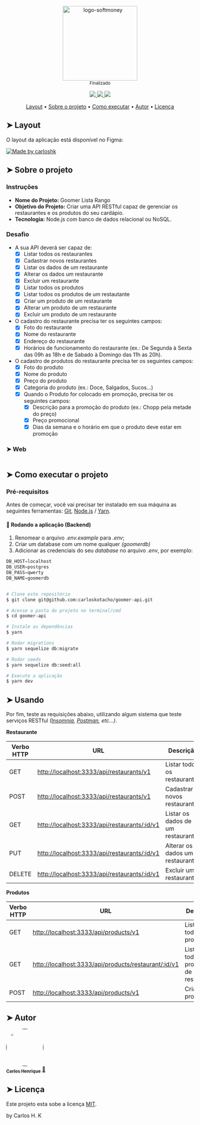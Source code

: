 <p align="center">
  <img width="200" alt="logo-softmoney" src="https://user-images.githubusercontent.com/22691244/94601040-435e3080-0269-11eb-952c-209569eca81e.png">
  <br />
  <sub>Finalizado<sub>
</p>

<p align="center">
  <a href="https://github.com/carloskotacho/goomer-api/blob/master/LICENSE">
      <img src="https://img.shields.io/github/license/carloskotacho/goomer-api?color=%23009ca2&style=flat-square"/>
  </a>

  <a href="https://david-dm.org/carloskotacho/goomer-api">
      <img src="https://img.shields.io/david/peer/carloskotacho/goomer-api?color=%23009ca2&logo=PROD&style=flat-square"/>
  </a>

  <a href="https://david-dm.org/carloskotacho/goomer-api?type=dev">
      <img src="https://img.shields.io/david/dev/carloskotacho/goomer-api?color=%23009ca2&logo=DEV&style=flat-square"/>
  </a>
</p>

<p align="center">
 <a href="#-layout">Layout</a> •
 <a href="#-sobre-o-projeto">Sobre o projeto</a> •
 <a href="#-como-executar-o-projeto">Como executar</a> •
 <a href="#-autor">Autor</a> •
 <a href="#user-content--licença">Licença</a>
</p>

## ➤ Layout

O layout da aplicação está disponível no Figma:

<a href="#">
  <img alt="Made by carloshk" src="https://img.shields.io/badge/Acessar%20Layout%20-Figma-%2304D361?style=flat-square&logo=figma">
</a>

## ➤ Sobre o projeto

### Instruções

- **Nome do Projeto:** Goomer Lista Rango
- **Objetivo do Projeto:** Criar uma API RESTful capaz de gerenciar os restaurantes e os produtos do seu cardápio.
- **Tecnologia:** Node.js com banco de dados relacional ou NoSQL.

### Desafio

- A sua API deverá ser capaz de:
    - [x] Listar todos os restaurantes
    - [x] Cadastrar novos restaurantes
    - [x] Listar os dados de um restaurante
    - [x] Alterar os dados um restaurante
    - [x] Excluir um restaurante
    - [x] Listar todos os produtos
    - [x] Listar todos os produtos de um restautante
    - [x] Criar um produto de um restaurante
    - [x] Alterar um produto de um restaurante
    - [x] Excluir um produto de um restaurante

- O cadastro do restaurante precisa ter os seguintes campos:
    - [x] Foto do restaurante
    - [x] Nome do restaurante
    - [x] Endereço do restaurante
    - [x] Horários de funcionamento do restaurante (ex.: De Segunda à Sexta das 09h as 18h e de Sabado à Domingo das 11h as 20h).

- O cadastro de produtos do restaurante precisa ter os seguintes campos:
    - [x] Foto do produto
    - [x] Nome do produto
    - [x] Preço do produto
    - [x] Categoria do produto (ex.: Doce, Salgados, Sucos...)
    - [x] Quando o Produto for colocado em promoção, precisa ter os seguintes campos:
        - [x] Descrição para a promoção do produto (ex.: Chopp pela metade do preço)
        - [x] Preço promocional
        - [x] Dias da semana e o horário em que o produto deve estar em promoção

### ➤ Web

<p align="center" style="display: flex; align-items: flex-start; justify-content: center;">
  <!--img alt="goomer" title="Login" src="" width="800px"-->
</p>

## ➤ Como executar o projeto

### Pré-requisitos

Antes de começar, você vai precisar ter instalado em sua máquina as seguintes ferramentas:
[Git](https://git-scm.com), [Node.js](https://nodejs.org/en/) / [Yarn](https://yarnpkg.com/getting-started/install).

#### 🧭 Rodando a aplicação (Backend)

1. Renomear o arquivo *.env.example* para *.env*;
2. Criar um database com um nome qualquer *(goomerdb)*
3. Adicionar as credenciais do seu *database* no arquivo *.env*, por exemplo:

```js
DB_HOST=localhost
DB_USER=postgres
DB_PASS=qwerty
DB_NAME=goomerdb
```

```bash

# Clone este repositório
$ git clone git@github.com:carloskotacho/goomer-api.git

# Acesse a pasta do projeto no terminal/cmd
$ cd goomer-api

# Instale as dependências
$ yarn

# Rodar migrations
$ yarn sequelize db:migrate

# Rodar seeds
$ yarn sequelize db:seed:all

# Execute a aplicação
$ yarn dev
```

## ➤ Usando

Por fim, teste as requisições abaixo, utilizando algum sistema que teste serviços RESTful *([Insomnia](https://www.postman.com/), [Postman](https://www.postman.com/), etc...)*.

**Restaurante**

| Verbo HTTP | URL | Descrição |
|--|--|--|
| GET | [http://localhost:3333/api/restaurants/v1]() | Listar todos os restaurantes |
| POST | [http://localhost:3333/api/restaurants/v1]() | Cadastrar novos restaurantes |
| GET | [http://localhost:3333/api/restaurants/:id/v1]() | Listar os dados de um restaurante |
| PUT | [http://localhost:3333/api/restaurants/:id/v1]() | Alterar os dados um restaurante |
| DELETE | [http://localhost:3333/api/restaurants/:id/v1]() | Excluir um restaurante |

**Produtos**

| Verbo HTTP | URL | Descrição |
|--|--|--|
| GET | [http://localhost:3333/api/products/v1]() | Listar todos os produtos |
| GET | [http://localhost:3333/api/products/restaurant/:id/v1]() | Listar todos os produtos de um restautante |
| POST | [http://localhost:3333/api/products/v1]() | Criar um produto |

## ➤ Autor

<a href="">
 <img style="border-radius: 50%;" src="https://user-images.githubusercontent.com/22691244/91348568-58532a00-e7ba-11ea-80c0-a71cd2d86481.png" width="100px;" alt=""/>
 <br />
 <sub><b>Carlos Henrique</b></sub></a> <a href="#" title="Carlos">🚀</a>
 <br />

## ➤ Licença

Este projeto esta sobe a licença [MIT](./LICENSE).

by Carlos H. K
